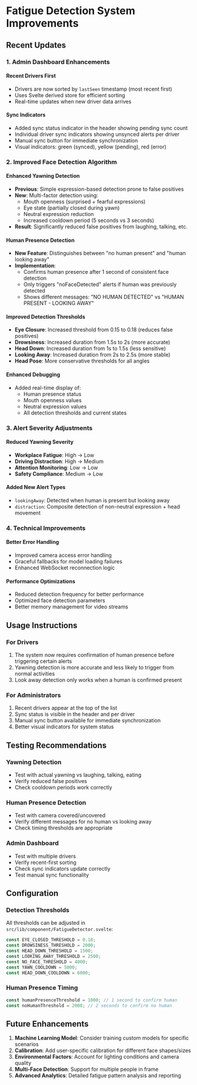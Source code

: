 # Fatigue Detection System Improvements

## Recent Updates

### 1. Admin Dashboard Enhancements

#### Recent Drivers First
- Drivers are now sorted by `lastSeen` timestamp (most recent first)
- Uses Svelte derived store for efficient sorting
- Real-time updates when new driver data arrives

#### Sync Indicators
- Added sync status indicator in the header showing pending sync count
- Individual driver sync indicators showing unsynced alerts per driver
- Manual sync button for immediate synchronization
- Visual indicators: green (synced), yellow (pending), red (error)

### 2. Improved Face Detection Algorithm

#### Enhanced Yawning Detection
- **Previous**: Simple expression-based detection prone to false positives
- **New**: Multi-factor detection using:
  - Mouth openness (surprised + fearful expressions)
  - Eye state (partially closed during yawn)
  - Neutral expression reduction
  - Increased cooldown period (5 seconds vs 3 seconds)
- **Result**: Significantly reduced false positives from laughing, talking, etc.

#### Human Presence Detection
- **New Feature**: Distinguishes between "no human present" and "human looking away"
- **Implementation**:
  - Confirms human presence after 1 second of consistent face detection
  - Only triggers "noFaceDetected" alerts if human was previously detected
  - Shows different messages: "NO HUMAN DETECTED" vs "HUMAN PRESENT - LOOKING AWAY"

#### Improved Detection Thresholds
- **Eye Closure**: Increased threshold from 0.15 to 0.18 (reduces false positives)
- **Drowsiness**: Increased duration from 1.5s to 2s (more accurate)
- **Head Down**: Increased duration from 1s to 1.5s (less sensitive)
- **Looking Away**: Increased duration from 2s to 2.5s (more stable)
- **Head Pose**: More conservative thresholds for all angles

#### Enhanced Debugging
- Added real-time display of:
  - Human presence status
  - Mouth openness values
  - Neutral expression values
  - All detection thresholds and current states

### 3. Alert Severity Adjustments

#### Reduced Yawning Severity
- **Workplace Fatigue**: High → Low
- **Driving Distraction**: High → Medium  
- **Attention Monitoring**: Low → Low
- **Safety Compliance**: Medium → Low

#### Added New Alert Types
- `lookingAway`: Detected when human is present but looking away
- `distraction`: Composite detection of non-neutral expression + head movement

### 4. Technical Improvements

#### Better Error Handling
- Improved camera access error handling
- Graceful fallbacks for model loading failures
- Enhanced WebSocket reconnection logic

#### Performance Optimizations
- Reduced detection frequency for better performance
- Optimized face detection parameters
- Better memory management for video streams

## Usage Instructions

### For Drivers
1. The system now requires confirmation of human presence before triggering certain alerts
2. Yawning detection is more accurate and less likely to trigger from normal activities
3. Look away detection only works when a human is confirmed present

### For Administrators
1. Recent drivers appear at the top of the list
2. Sync status is visible in the header and per driver
3. Manual sync button available for immediate synchronization
4. Better visual indicators for system status

## Testing Recommendations

### Yawning Detection
- Test with actual yawning vs laughing, talking, eating
- Verify reduced false positives
- Check cooldown periods work correctly

### Human Presence Detection
- Test with camera covered/uncovered
- Verify different messages for no human vs looking away
- Check timing thresholds are appropriate

### Admin Dashboard
- Test with multiple drivers
- Verify recent-first sorting
- Check sync indicators update correctly
- Test manual sync functionality

## Configuration

### Detection Thresholds
All thresholds can be adjusted in `src/lib/component/FatigueDetector.svelte`:

```javascript
const EYE_CLOSED_THRESHOLD = 0.18;
const DROWSINESS_THRESHOLD = 2000;
const HEAD_DOWN_THRESHOLD = 1500;
const LOOKING_AWAY_THRESHOLD = 2500;
const NO_FACE_THRESHOLD = 4000;
const YAWN_COOLDOWN = 5000;
const HEAD_DOWN_COOLDOWN = 6000;
```

### Human Presence Timing
```javascript
const humanPresenceThreshold = 1000; // 1 second to confirm human
const noHumanThreshold = 2000; // 2 seconds to confirm no human
```

## Future Enhancements

1. **Machine Learning Model**: Consider training custom models for specific scenarios
2. **Calibration**: Add user-specific calibration for different face shapes/sizes
3. **Environmental Factors**: Account for lighting conditions and camera quality
4. **Multi-Face Detection**: Support for multiple people in frame
5. **Advanced Analytics**: Detailed fatigue pattern analysis and reporting
